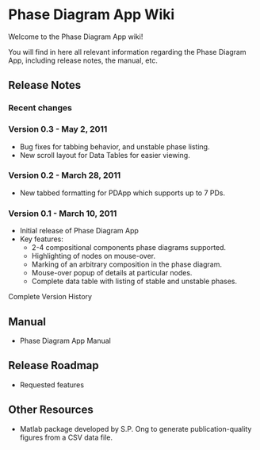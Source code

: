 # Phase Diagram App Wiki
Welcome to the Phase Diagram App wiki!

You will find in here all relevant information regarding the Phase Diagram App, including release notes, the manual, etc.

## Release Notes
### Recent changes
### Version 0.3 - May 2, 2011
* Bug fixes for tabbing behavior, and unstable phase listing.
* New scroll layout for Data Tables for easier viewing.
### Version 0.2 - March 28, 2011
* New tabbed formatting for PDApp which supports up to 7 PDs.
### Version 0.1 - March 10, 2011
* Initial release of Phase Diagram App
* Key features:
  * 2-4 compositional components phase diagrams supported.
  * Highlighting of nodes on mouse-over.
  * Marking of an arbitrary composition in the phase diagram.
  * Mouse-over popup of details at particular nodes.
  * Complete data table with listing of stable and unstable phases.

Complete Version History
## Manual
* Phase Diagram App Manual
## Release Roadmap
* Requested features
## Other Resources
* Matlab package developed by S.P. Ong to generate publication-quality figures from a CSV data file.

